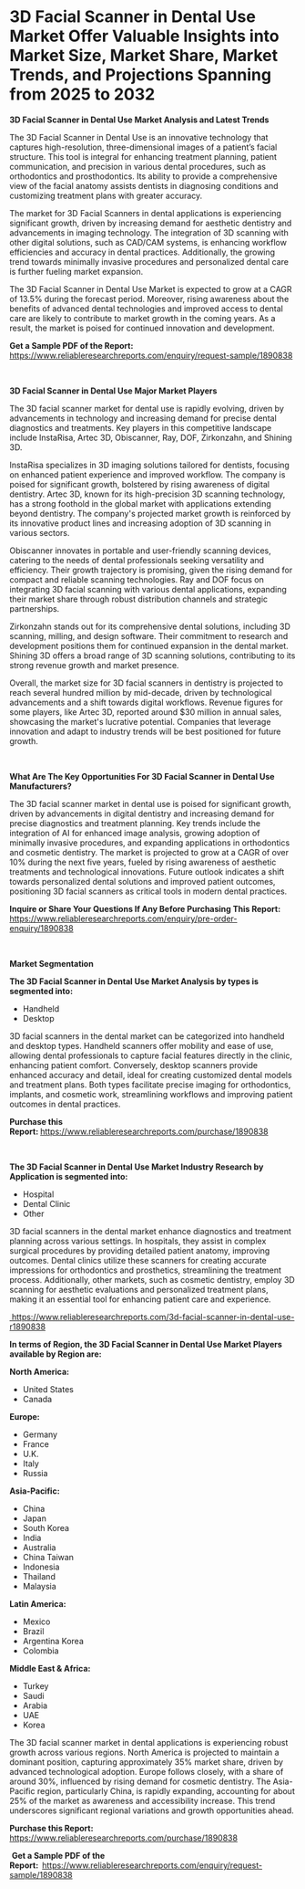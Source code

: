 <p><h1>3D Facial Scanner in Dental Use Market Offer Valuable Insights into Market Size, Market Share, Market Trends, and Projections Spanning from 2025 to 2032</h1></p><p><strong>3D Facial Scanner in Dental Use Market Analysis and Latest Trends</strong></p>
<p><p>The 3D Facial Scanner in Dental Use is an innovative technology that captures high-resolution, three-dimensional images of a patient’s facial structure. This tool is integral for enhancing treatment planning, patient communication, and precision in various dental procedures, such as orthodontics and prosthodontics. Its ability to provide a comprehensive view of the facial anatomy assists dentists in diagnosing conditions and customizing treatment plans with greater accuracy.</p><p>The market for 3D Facial Scanners in dental applications is experiencing significant growth, driven by increasing demand for aesthetic dentistry and advancements in imaging technology. The integration of 3D scanning with other digital solutions, such as CAD/CAM systems, is enhancing workflow efficiencies and accuracy in dental practices. Additionally, the growing trend towards minimally invasive procedures and personalized dental care is further fueling market expansion.</p><p>The 3D Facial Scanner in Dental Use Market is expected to grow at a CAGR of 13.5% during the forecast period. Moreover, rising awareness about the benefits of advanced dental technologies and improved access to dental care are likely to contribute to market growth in the coming years. As a result, the market is poised for continued innovation and development.</p></p>
<p><strong>Get a Sample PDF of the Report:&nbsp;</strong> <a href="https://www.reliableresearchreports.com/enquiry/request-sample/1890838?utm_campaign=3494&utm_medium=2&utm_source=Github&utm_content=ia&utm_term=16042025&utm_id=3d-facial-scanner-in-dental-use">https://www.reliableresearchreports.com/enquiry/request-sample/1890838</a></p>
<p>&nbsp;</p>
<p><strong>3D Facial Scanner in Dental Use Major Market Players</strong></p>
<p><p>The 3D facial scanner market for dental use is rapidly evolving, driven by advancements in technology and increasing demand for precise dental diagnostics and treatments. Key players in this competitive landscape include InstaRisa, Artec 3D, Obiscanner, Ray, DOF, Zirkonzahn, and Shining 3D.</p><p>InstaRisa specializes in 3D imaging solutions tailored for dentists, focusing on enhanced patient experience and improved workflow. The company is poised for significant growth, bolstered by rising awareness of digital dentistry. Artec 3D, known for its high-precision 3D scanning technology, has a strong foothold in the global market with applications extending beyond dentistry. The company's projected market growth is reinforced by its innovative product lines and increasing adoption of 3D scanning in various sectors.</p><p>Obiscanner innovates in portable and user-friendly scanning devices, catering to the needs of dental professionals seeking versatility and efficiency. Their growth trajectory is promising, given the rising demand for compact and reliable scanning technologies. Ray and DOF focus on integrating 3D facial scanning with various dental applications, expanding their market share through robust distribution channels and strategic partnerships.</p><p>Zirkonzahn stands out for its comprehensive dental solutions, including 3D scanning, milling, and design software. Their commitment to research and development positions them for continued expansion in the dental market. Shining 3D offers a broad range of 3D scanning solutions, contributing to its strong revenue growth and market presence.</p><p>Overall, the market size for 3D facial scanners in dentistry is projected to reach several hundred million by mid-decade, driven by technological advancements and a shift towards digital workflows. Revenue figures for some players, like Artec 3D, reported around $30 million in annual sales, showcasing the market's lucrative potential. Companies that leverage innovation and adapt to industry trends will be best positioned for future growth.</p></p>
<p>&nbsp;</p>
<p><strong>What Are The Key Opportunities For 3D Facial Scanner in Dental Use Manufacturers?</strong></p>
<p><p>The 3D facial scanner market in dental use is poised for significant growth, driven by advancements in digital dentistry and increasing demand for precise diagnostics and treatment planning. Key trends include the integration of AI for enhanced image analysis, growing adoption of minimally invasive procedures, and expanding applications in orthodontics and cosmetic dentistry. The market is projected to grow at a CAGR of over 10% during the next five years, fueled by rising awareness of aesthetic treatments and technological innovations. Future outlook indicates a shift towards personalized dental solutions and improved patient outcomes, positioning 3D facial scanners as critical tools in modern dental practices.</p></p>
<p><strong>Inquire or Share Your Questions If Any Before Purchasing This Report:</strong> <a href="https://www.reliableresearchreports.com/enquiry/pre-order-enquiry/1890838?utm_campaign=3494&utm_medium=2&utm_source=Github&utm_content=ia&utm_term=16042025&utm_id=3d-facial-scanner-in-dental-use">https://www.reliableresearchreports.com/enquiry/pre-order-enquiry/1890838</a></p>
<p>&nbsp;</p>
<p><strong>Market Segmentation</strong></p>
<p><strong>The 3D Facial Scanner in Dental Use Market Analysis by types is segmented into:</strong></p>
<p><ul><li>Handheld</li><li>Desktop</li></ul></p>
<p><p>3D facial scanners in the dental market can be categorized into handheld and desktop types. Handheld scanners offer mobility and ease of use, allowing dental professionals to capture facial features directly in the clinic, enhancing patient comfort. Conversely, desktop scanners provide enhanced accuracy and detail, ideal for creating customized dental models and treatment plans. Both types facilitate precise imaging for orthodontics, implants, and cosmetic work, streamlining workflows and improving patient outcomes in dental practices.</p></p>
<p><strong>Purchase this Report:&nbsp;</strong><a href="https://www.reliableresearchreports.com/purchase/1890838?utm_campaign=3494&utm_medium=2&utm_source=Github&utm_content=ia&utm_term=16042025&utm_id=3d-facial-scanner-in-dental-use">https://www.reliableresearchreports.com/purchase/1890838</a></p>
<p>&nbsp;</p>
<p><strong>The 3D Facial Scanner in Dental Use Market Industry Research by Application is segmented into:</strong></p>
<p><ul><li>Hospital</li><li>Dental Clinic</li><li>Other</li></ul></p>
<p><p>3D facial scanners in the dental market enhance diagnostics and treatment planning across various settings. In hospitals, they assist in complex surgical procedures by providing detailed patient anatomy, improving outcomes. Dental clinics utilize these scanners for creating accurate impressions for orthodontics and prosthetics, streamlining the treatment process. Additionally, other markets, such as cosmetic dentistry, employ 3D scanning for aesthetic evaluations and personalized treatment plans, making it an essential tool for enhancing patient care and experience.</p></p>
<p><a href="https://www.reliableresearchreports.com/3d-facial-scanner-in-dental-use-r1890838?utm_campaign=3494&utm_medium=2&utm_source=Github&utm_content=ia&utm_term=16042025&utm_id=3d-facial-scanner-in-dental-use">&nbsp;https://www.reliableresearchreports.com/3d-facial-scanner-in-dental-use-r1890838</a></p>
<p><strong>In terms of Region, the 3D Facial Scanner in Dental Use Market Players available by Region are:</strong></p>
<p>
    <p> <strong> North America: </strong>
        <ul>
            <li>United States</li>
            <li>Canada</li>
        </ul>
        </p> 
    <p> <strong> Europe: </strong>
        <ul>
            <li>Germany</li>
            <li>France</li>
            <li>U.K.</li>
            <li>Italy</li>
            <li>Russia</li>
        </ul>
        </p> 
    <p> <strong> Asia-Pacific: </strong>
        <ul>
            <li>China</li>
            <li>Japan</li>
            <li>South Korea</li>
            <li>India</li>
            <li>Australia</li>
            <li>China Taiwan</li>
            <li>Indonesia</li>
            <li>Thailand</li>
            <li>Malaysia</li>
        </ul>
        </p> 
    <p> <strong> Latin America: </strong>
        <ul>
            <li>Mexico</li>
            <li>Brazil</li>
            <li>Argentina Korea</li>
            <li>Colombia</li>
        </ul>
        </p> 
    <p> <strong> Middle East & Africa: </strong>
        <ul>
            <li>Turkey</li>
            <li>Saudi</li>
            <li>Arabia</li>
            <li>UAE</li>
            <li>Korea</li>
        </ul>
    </p>
    </p>
<p><p>The 3D facial scanner market in dental applications is experiencing robust growth across various regions. North America is projected to maintain a dominant position, capturing approximately 35% market share, driven by advanced technological adoption. Europe follows closely, with a share of around 30%, influenced by rising demand for cosmetic dentistry. The Asia-Pacific region, particularly China, is rapidly expanding, accounting for about 25% of the market as awareness and accessibility increase. This trend underscores significant regional variations and growth opportunities ahead.</p></p>
<p><strong>Purchase this Report: </strong><a href="https://www.reliableresearchreports.com/purchase/1890838?utm_campaign=3494&utm_medium=2&utm_source=Github&utm_content=ia&utm_term=16042025&utm_id=3d-facial-scanner-in-dental-use">https://www.reliableresearchreports.com/purchase/1890838</a></p>
<p>&nbsp;<strong>Get a Sample PDF of the Report:&nbsp;&nbsp;</strong><a href="https://www.reliableresearchreports.com/enquiry/request-sample/1890838?utm_campaign=3494&utm_medium=2&utm_source=Github&utm_content=ia&utm_term=16042025&utm_id=3d-facial-scanner-in-dental-use">https://www.reliableresearchreports.com/enquiry/request-sample/1890838</a></p>
<p><strong></strong></p>
<p><p></p><p></p><p></p></p>